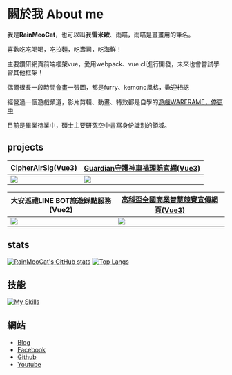 
# 關於我 About me
我是**RainMeoCat**，也可以叫我**雷米歐**、雨喵，雨喵是畫畫用的筆名。

喜歡吃吃喝喝，吃拉麵，吃壽司，吃海鮮！

主要鑽研網頁前端框架vue，愛用webpack、vue cli進行開發，未來也會嘗試學習其他框架！

偶爾很長一段時間會畫一張圖，都是furry、kemono風格，~~歡迎相認~~

經營過一個遊戲頻道，影片剪輯、動畫、特效都是自學的[遊戲WARFRAME，停更中](https://www.youtube.com/c/Rainmeo)

目前是畢業待業中，碩士主要研究空中書寫身份識別的領域。
## projects

| [CipherAirSig(Vue3)](https://projects.rainmeocat.com/CipherAirSig/) | [Guardian守護神車禍理賠官網(Vue3)](https://guardian17681.com/)    |
| ----------------------------------- | ---------------------------------- |
| ![](https://i.imgur.com/9OR5qmA.png)|![](https://i.imgur.com/vYPcUxV.png)|

| 大安巡禮LINE BOT旅遊踩點服務(Vue2)    | [高科盃全國商業智慧競賽宣傳網頁(Vue3)](https://projects.rainmeocat.com/cpt-pet-cats/) |
| ----------------------------------- | ---------------------------------- |
| ![](https://i.imgur.com/f0Fuw4c.png)|![](https://i.imgur.com/mEmivR4.png)|

## stats
[![RainMeoCat's GitHub stats](https://github-readme-stats.vercel.app/api?username=RainMeoCat&count_private=true&show_icons=true&locale=zh-tw&theme=vue-dark)](https://github.com/RainMeoCat/github-readme-stats)
[![Top Langs](https://github-readme-stats.vercel.app/api/top-langs/?username=RainMeoCat&count_private=true&locale=zh-tw&layout=compact&theme=vue-dark)](https://github.com/RainMeoCat/github-readme-stats)
## 技能
[![My Skills](https://skillicons.dev/icons?i=js,html,css,sass,py,git,vue,ps,pr,ae,figma)](https://skillicons.dev)


## 網站
* [Blog](https://www.rainmeocat.com/)
* [Facebook](https://www.facebook.com/profile.php?id=100006385098171)
* [Github](https://github.com/RainMeoCat/)
* [Youtube](https://www.youtube.com/c/Rainmeo)

